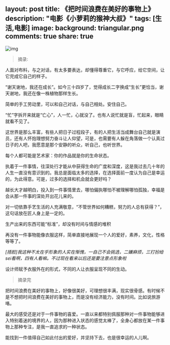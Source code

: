layout: post
title: 《把时间浪费在美好的事物上》
description: "电影《小萝莉的猴神大叔》"
tags: [生活,电影]
image:
background: triangular.png
comments: true
share: true
---

![img](http://img10.360buyimg.com/n0/jfs/t451/48/208416654/1790694/b6301d57/5456ffdaNaf2111a5.jpg)

>摘录:

人面对布料，与之对话，有太多要表达，却懂得尊重它，与它呼应，给它空间，让它完成它自己的样子。

“谢天谢地，我还在成长”。如今三十四岁了，觉得成长二字换成“生长”更恰当，谢天谢地，我还在像一株植物那样生长。

简单的手工劳动里，可以和自己对话，与自己相处。安住自己。

“忙”字拆开来就是“亡心”，人一忙，心就没了。也有人说忙就是盲，忙起来，眼睛就看不见了。

这世界是那么丰富，有些人把日子过程段子，有的人把生活当成舞台自己就是演员，还有人怀抱理想努力奋斗让人仰望，可是，也需要有人躲在角落做一个认真过日子的人吧，我愿意是那个安静的听众，听自己，也听世界。

每个人都可能是艺术家：你的作品就是你的生命状态。

执着于一件事情，往深处行才能从中获得生命的广度和深度，这是我过去几十年的人生一直没有意识到的。我总是面临太多的选择，在选择面前一度认为自己是幸运的，为此得意。可是，过多的选择和机会就会更好吗？

越长大才越明白，投入到一件事情里去，哪怕偏执哪怕不被理解哪怕孤独，幸福是会从那一件事的深处开出花儿来的。

对一切依靠手艺生活的人充满敬意，“不管世界如何糟糕，努力的人总有获得？”，这句话放在匠人身上是一定的。

生产出来的东西可能“标准”，却没有时间与情感的堆积

再没有一件事物能像衣服这样，简单直接地展现一个人的爱好，素养，文化，性格等等了。

*[捂脸]我这种不太在乎形象的人实在惭愧，一自己不会挑选，二嫌麻烦，三打扮给sei看啊，四有人看嘛。不过现在看来以后还是要注意点形象啦*

设计师赋予衣服外在的形式，不同的人让衣服呈现不同的生动。

>摘录完

把时间浪费在美好的事物上，好像很美好，可理想很丰满，现实很骨感。有时候不是不想把时间浪费在美好的事物上，而是没有经济能力，没有时间。比如说旅游咯。

最大的感受还是对于一件事物的喜爱。一直以来都特别佩服那种对一件事物能够进入特别着迷的境界的人，因为那种进入状态的感觉太棒了，全身心都放在某一件事物上那种专注，是我一直追求的一种状态。

能找到一件值得自己如此付出的爱好，并坚持下去，也是很幸运的人儿啊。